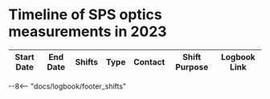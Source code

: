 # Timeline of SPS optics measurements in 2023

<!-- 
    Logbook Links: [LINK_NAME](date, logbook_id, event_id){.logbook-link}    
    Shifts:  W - Weekdays (Day) WN - Weekdays (Night) H - Holidays or weekend (Day) HN - Holidays or weekend (Night) 
    Tooltips: *[SHIFT PURPOSE TEXT]: Text inside the tooltip        
-->

|    Start Date    | End Date | Shifts | Type | Contact  |           Shift Purpose           |                   Logbook Link                    |
|:----------------:|:--------:|:------:|:----:|:--------:|:---------------------------------:|:-------------------------------------------------:|


<!-- Tooltips -->

--8<-- "docs/logbook/footer_shifts"